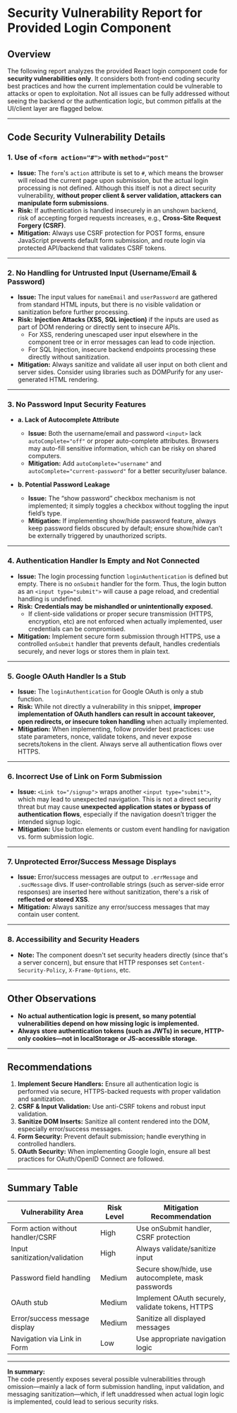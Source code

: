 # Security Vulnerability Report for Provided Login Component

## Overview

The following report analyzes the provided React login component code for **security vulnerabilities only**. It considers both front-end coding security best practices and how the current implementation could be vulnerable to attacks or open to exploitation. Not all issues can be fully addressed without seeing the backend or the authentication logic, but common pitfalls at the UI/client layer are flagged below.

---

## Code Security Vulnerability Details

### 1. Use of `<form action="#">` with `method="post"`

- **Issue:** The `form`'s `action` attribute is set to `#`, which means the browser will reload the current page upon submission, but the actual login processing is not defined. Although this itself is not a direct security vulnerability, **without proper client & server validation, attackers can manipulate form submissions**.
- **Risk:** If authentication is handled insecurely in an unshown backend, risk of accepting forged requests increases, e.g., **Cross-Site Request Forgery (CSRF)**.
- **Mitigation:** Always use CSRF protection for POST forms, ensure JavaScript prevents default form submission, and route login via protected API/backend that validates CSRF tokens.

---

### 2. No Handling for Untrusted Input (Username/Email & Password)

- **Issue:** The input values for `nameEmail` and `userPassword` are gathered from standard HTML inputs, but there is no visible validation or sanitization before further processing.
- **Risk:** **Injection Attacks (XSS, SQL injection)** if the inputs are used as part of DOM rendering or directly sent to insecure APIs.
    - For XSS, rendering unescaped user input elsewhere in the component tree or in error messages can lead to code injection.
    - For SQL Injection, insecure backend endpoints processing these directly without sanitization.
- **Mitigation:** Always sanitize and validate all user input on both client and server sides. Consider using libraries such as DOMPurify for any user-generated HTML rendering.

---

### 3. No Password Input Security Features

- **a. Lack of Autocomplete Attribute**
    - **Issue:** Both the username/email and password `<input>` lack `autoComplete="off"` or proper auto-complete attributes. Browsers may auto-fill sensitive information, which can be risky on shared computers.
    - **Mitigation:** Add `autoComplete="username"` and `autoComplete="current-password"` for a better security/user balance.

- **b. Potential Password Leakage**
    - **Issue:** The “show password” checkbox mechanism is not implemented; it simply toggles a checkbox without toggling the input field’s type.
    - **Mitigation:** If implementing show/hide password feature, always keep password fields obscured by default; ensure show/hide can’t be externally triggered by unauthorized scripts.

---

### 4. Authentication Handler Is Empty and Not Connected

- **Issue:** The login processing function `loginAuthentication` is defined but empty. There is no `onSubmit` handler for the form. Thus, the login button as an `<input type="submit">` will cause a page reload, and credential handling is undefined.
- **Risk:** **Credentials may be mishandled or unintentionally exposed.**  
    - If client-side validations or proper secure transmission (HTTPS, encryption, etc) are not enforced when actually implemented, user credentials can be compromised.
- **Mitigation:** Implement secure form submission through HTTPS, use a controlled `onSubmit` handler that prevents default, handles credentials securely, and never logs or stores them in plain text.

---

### 5. Google OAuth Handler Is a Stub

- **Issue:** The `loginAuthentication` for Google OAuth is only a stub function.
- **Risk:** While not directly a vulnerability in this snippet, **improper implementation of OAuth handlers can result in account takeover, open redirects, or insecure token handling** when actually implemented.
- **Mitigation:** When implementing, follow provider best practices: use state parameters, nonce, validate tokens, and never expose secrets/tokens in the client. Always serve all authentication flows over HTTPS.

---

### 6. Incorrect Use of Link on Form Submission

- **Issue:** `<Link to="/signup">` wraps another `<input type="submit">`, which may lead to unexpected navigation. This is not a direct security threat but may cause **unexpected application states or bypass of authentication flows**, especially if the navigation doesn’t trigger the intended signup logic.
- **Mitigation:** Use button elements or custom event handling for navigation vs. form submission logic.

---

### 7. Unprotected Error/Success Message Displays

- **Issue:** Error/success messages are output to `.errMessage` and `.sucMessage` divs. If user-controllable strings (such as server-side error responses) are inserted here without sanitization, there's a risk of **reflected or stored XSS**.
- **Mitigation:** Always sanitize any error/success messages that may contain user content.

---

### 8. Accessibility and Security Headers

- **Note:** The component doesn't set security headers directly (since that's a server concern), but ensure that HTTP responses set `Content-Security-Policy`, `X-Frame-Options`, etc.

---

## Other Observations

- **No actual authentication logic is present, so many potential vulnerabilities depend on how missing logic is implemented.**
- **Always store authentication tokens (such as JWTs) in secure, HTTP-only cookies—not in localStorage or JS-accessible storage.**

---

## Recommendations

1. **Implement Secure Handlers:** Ensure all authentication logic is performed via secure, HTTPS-backed requests with proper validation and sanitization.
2. **CSRF & Input Validation:** Use anti-CSRF tokens and robust input validation.
3. **Sanitize DOM Inserts:** Sanitize all content rendered into the DOM, especially error/success messages.
4. **Form Security:** Prevent default submission; handle everything in controlled handlers.
5. **OAuth Security:** When implementing Google login, ensure all best practices for OAuth/OpenID Connect are followed.

---

## Summary Table

| Vulnerability Area                        | Risk Level | Mitigation Recommendation                           |
|-------------------------------------------|------------|-----------------------------------------------------|
| Form action without handler/CSRF          | High       | Use onSubmit handler, CSRF protection               |
| Input sanitization/validation             | High       | Always validate/sanitize input                      |
| Password field handling                   | Medium     | Secure show/hide, use autocomplete, mask passwords  |
| OAuth stub                               | Medium     | Implement OAuth securely, validate tokens, HTTPS    |
| Error/success message display             | Medium     | Sanitize all displayed messages                     |
| Navigation via Link in Form               | Low        | Use appropriate navigation logic                    |

---

**In summary:**  
The code presently exposes several possible vulnerabilities through omission—mainly a lack of form submission handling, input validation, and messaging sanitization—which, if left unaddressed when actual login logic is implemented, could lead to serious security risks.